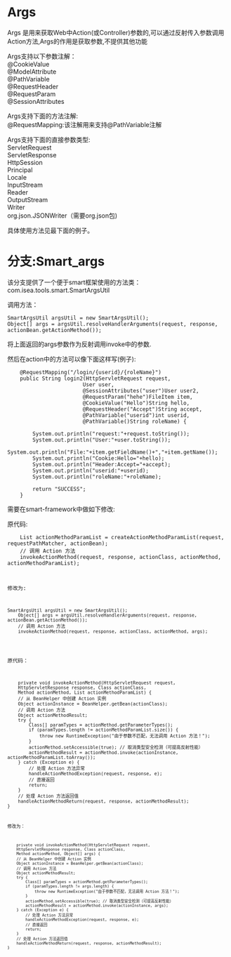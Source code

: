 Args
==================

Args 是用来获取Web中Action(或Controller)参数的,可以通过反射传入参数调用Action方法,Args的作用是获取参数,不提供其他功能

Args支持以下参数注解：<br>
@CookieValue<br>
@ModelAttribute<br>
@PathVariable<br>
@RequestHeader<br>
@RequestParam<br>
@SessionAttributes<br>

Args支持下面的方法注解:<br>
@RequestMapping:该注解用来支持@PathVariable注解<br>

Args支持下面的直接参数类型:<br>
ServletRequest<br>
ServletResponse<br>
HttpSession<br>
Principal<br>
Locale<br>
InputStream<br>
Reader<br>
OutputStream<br>
Writer<br>
org.json.JSONWriter（需要org.json包)<br>

具体使用方法见最下面的例子。<br>


分支:Smart_args
=======
该分支提供了一个便于smart框架使用的方法类：com.isea.tools.smart.SmartArgsUtil<br>

调用方法：
<pre><code>SmartArgsUtil argsUtil = new SmartArgsUtil();
Object[] args = argsUtil.resolveHandlerArguments(request, response, actionBean.getActionMethod());
</code></pre>
将上面返回的args参数作为反射调用invoke中的参数.

然后在action中的方法可以像下面这样写(例子):
<pre><code>    @RequestMapping("/login/{userid}/{roleName}")
    public String login2(HttpServletRequest request,
                        User user,
                        @SessionAttributes("user")User user2,
                        @RequestParam("hehe")FileItem item,
                        @CookieValue("Hello")String hello,
                        @RequestHeader("Accept")String accept,
                        @PathVariable("userid")int userid,
                        @PathVariable()String roleName) {

        System.out.println("request:"+request.toString());
        System.out.println("User:"+user.toString());
        System.out.println("File:"+item.getFieldName()+","+item.getName());
        System.out.println("Cookie:Hello="+hello);
        System.out.println("Header:Accept="+accept);
        System.out.println("userid:"+userid);
        System.out.println("roleName:"+roleName);

        return "SUCCESS";
    }
</code></pre>



需要在smart-framework中做如下修改:

原代码:
<pre><code>    List<Object> actionMethodParamList = createActionMethodParamList(request, requestPathMatcher, actionBean);
    // 调用 Action 方法
    invokeActionMethod(request, response, actionClass, actionMethod, actionMethodParamList);
</code></pre>

修改为:
<pre><code>SmartArgsUtil argsUtil = new SmartArgsUtil();
    Object[] args = argsUtil.resolveHandlerArguments(request, response, actionBean.getActionMethod());
    // 调用 Action 方法
    invokeActionMethod(request, response, actionClass, actionMethod, args);
</code></pre>

原代码：
<pre><code>    private void invokeActionMethod(HttpServletRequest request,
    HttpServletResponse response, Class<?> actionClass,
    Method actionMethod, List<Object> actionMethodParamList) {
    // 从 BeanHelper 中创建 Action 实例
    Object actionInstance = BeanHelper.getBean(actionClass);
    // 调用 Action 方法
    Object actionMethodResult;
    try {
        Class<?>[] paramTypes = actionMethod.getParameterTypes();
        if (paramTypes.length != actionMethodParamList.size()) {
            throw new RuntimeException("由于参数不匹配，无法调用 Action 方法！");
        }
        actionMethod.setAccessible(true); // 取消类型安全检测（可提高反射性能）
        actionMethodResult = actionMethod.invoke(actionInstance, actionMethodParamList.toArray());
    } catch (Exception e) {
        // 处理 Action 方法异常
        handleActionMethodException(request, response, e);
        // 直接返回
        return;
    }
    // 处理 Action 方法返回值
    handleActionMethodReturn(request, response, actionMethodResult);
}
</code></pre>

修改为：
<pre><code>    private void invokeActionMethod(HttpServletRequest request,
    HttpServletResponse response, Class<?> actionClass,
    Method actionMethod, Object[] args) {
    // 从 BeanHelper 中创建 Action 实例
    Object actionInstance = BeanHelper.getBean(actionClass);
    // 调用 Action 方法
    Object actionMethodResult;
    try {
        Class<?>[] paramTypes = actionMethod.getParameterTypes();
        if (paramTypes.length != args.length) {
            throw new RuntimeException("由于参数不匹配，无法调用 Action 方法！");
        }
        actionMethod.setAccessible(true); // 取消类型安全检测（可提高反射性能）
        actionMethodResult = actionMethod.invoke(actionInstance, args);
    } catch (Exception e) {
        // 处理 Action 方法异常
        handleActionMethodException(request, response, e);
        // 直接返回
        return;
    }
    // 处理 Action 方法返回值
    handleActionMethodReturn(request, response, actionMethodResult);
}
</code></pre>